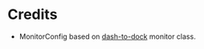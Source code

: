 # Credits

- MonitorConfig based on [dash-to-dock](https://github.com/micheleg/dash-to-dock) monitor class.
